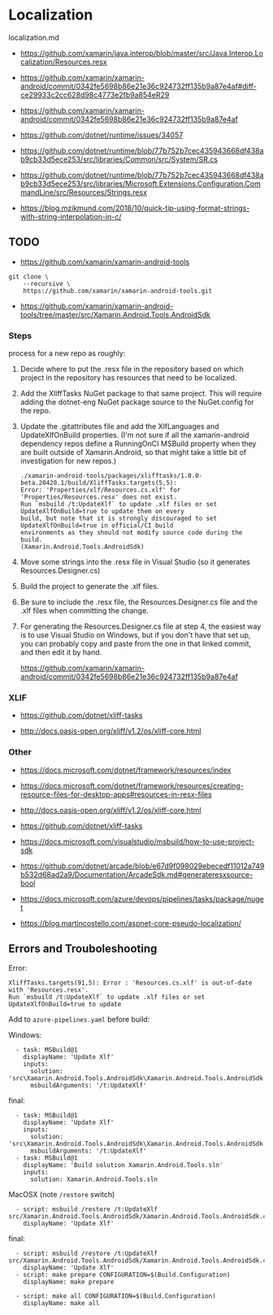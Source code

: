 # Localization

localization.md

*   https://github.com/xamarin/java.interop/blob/master/src/Java.Interop.Localization/Resources.resx

*   https://github.com/xamarin/xamarin-android/commit/0342fe5698b86e21e36c924732ff135b9a87e4af#diff-ce29933c2cc628d98c4773e2fb9a854eR29


*   https://github.com/xamarin/xamarin-android/commit/0342fe5698b86e21e36c924732ff135b9a87e4af

*   https://github.com/dotnet/runtime/issues/34057

*   https://github.com/dotnet/runtime/blob/77b752b7cec435943668df438ab9cb33d5ece253/src/libraries/Common/src/System/SR.cs

*   https://github.com/dotnet/runtime/blob/77b752b7cec435943668df438ab9cb33d5ece253/src/libraries/Microsoft.Extensions.Configuration.CommandLine/src/Resources/Strings.resx

*   https://blog.mzikmund.com/2018/10/quick-tip-using-format-strings-with-string-interpolation-in-c/

## TODO

*   https://github.com/xamarin/xamarin-android-tools

```
git clone \
    --recursive \
    https://github.com/xamarin/xamarin-android-tools.git
```

*   https://github.com/xamarin/xamarin-android-tools/tree/master/src/Xamarin.Android.Tools.AndroidSdk

### Steps

process for a new repo as roughly:

1.  Decide where to put the .resx file in the repository based on which project in the repository 
    has resources that need to be localized.

2.  Add the XliffTasks NuGet package to that same project. This will require adding the dotnet-eng 
    NuGet package source to the NuGet.config for the repo.


3.  Update the .gitattributes file and add the XlfLanguages and UpdateXlfOnBuild properties. 
    (I'm not sure if all the xamarin-android dependency repos define a RunningOnCI  MSBuild property 
    when they are built outside of Xamarin.Android, so that might take a little bit of investigation 
    for new repos.)

    ```
    ./xamarin-android-tools/packages/xlifftasks/1.0.0-beta.20420.1/build/XliffTasks.targets(5,5): 
    Error: 'Properties/xlf/Resources.cs.xlf' for 'Properties/Resources.resx' does not exist. 
    Run `msbuild /t:UpdateXlf` to update .xlf files or set UpdateXlfOnBuild=true to update them on every 
    build, but note that it is strongly discouraged to set UpdateXlfOnBuild=true in official/CI build 
    environments as they should not modify source code during the build. 
    (Xamarin.Android.Tools.AndroidSdk)
    ````

4.  Move some strings into the .resx file in Visual Studio (so it generates Resources.Designer.cs)

5.  Build the project to generate the .xlf files.

6.  Be sure to include the .resx file, the Resources.Designer.cs file and the .xlf files when committing the change.

7.  For generating the Resources.Designer.cs file at step 4, the easiest way is to use Visual Studio on 
    Windows, but if you don't have that set up, you can probably copy and paste from the one in that 
    linked commit, and then edit it by hand.

    https://github.com/xamarin/xamarin-android/commit/0342fe5698b86e21e36c924732ff135b9a87e4af
    
### XLIF

*   https://github.com/dotnet/xliff-tasks

*   http://docs.oasis-open.org/xliff/v1.2/os/xliff-core.html

### Other

*   https://docs.microsoft.com/dotnet/framework/resources/index

*   https://docs.microsoft.com/dotnet/framework/resources/creating-resource-files-for-desktop-apps#resources-in-resx-files

*   http://docs.oasis-open.org/xliff/v1.2/os/xliff-core.html

*   https://github.com/dotnet/xliff-tasks

*   https://docs.microsoft.com/visualstudio/msbuild/how-to-use-project-sdk

*   https://github.com/dotnet/arcade/blob/e67d9f098029ebecedf11012a749b532d68ad2a9/Documentation/ArcadeSdk.md#generateresxsource-bool

*   https://docs.microsoft.com/azure/devops/pipelines/tasks/package/nuget

*   https://blog.martincostello.com/aspnet-core-pseudo-localization/


## Errors and Trouboleshooting

Error:

```
XliffTasks.targets(91,5): Error : 'Resources.cs.xlf' is out-of-date with 'Resources.resx'. 
Run `msbuild /t:UpdateXlf` to update .xlf files or set UpdateXlfOnBuild=true to update
```

Add to `azure-pipelines.yaml` before build:

Windows:

```
  - task: MSBuild@1
    displayName: 'Update Xlf'
    inputs:
      solution: 'src\Xamarin.Android.Tools.AndroidSdk\Xamarin.Android.Tools.AndroidSdk.csproj'
      msbuildArguments: '/t:UpdateXlf'
```

final:

```
  - task: MSBuild@1
    displayName: 'Update Xlf'
    inputs:
      solution: 'src\Xamarin.Android.Tools.AndroidSdk\Xamarin.Android.Tools.AndroidSdk.csproj'
      msbuildArguments: '/t:UpdateXlf'
  - task: MSBuild@1
    displayName: 'Build solution Xamarin.Android.Tools.sln'
    inputs:
      solution: Xamarin.Android.Tools.sln
```

MacOSX (note `/restore` switch)

```
  - script: msbuild /restore /t:UpdateXlf src/Xamarin.Android.Tools.AndroidSdk/Xamarin.Android.Tools.AndroidSdk.csproj
    displayName: 'Update Xlf'
```

final:

```
  - script: msbuild /restore /t:UpdateXlf src/Xamarin.Android.Tools.AndroidSdk/Xamarin.Android.Tools.AndroidSdk.csproj
    displayName: 'Update Xlf'
  - script: make prepare CONFIGURATION=$(Build.Configuration)
    displayName: make prepare

  - script: make all CONFIGURATION=$(Build.Configuration)
    displayName: make all
```